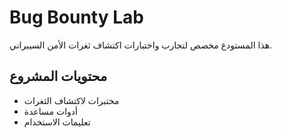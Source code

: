 # Bug Bounty Lab
هذا المستودع مخصص لتجارب واختبارات اكتشاف ثغرات الأمن السيبراني.
## محتويات المشروع
- مختبرات لاكتشاف الثغرات
- أدوات مساعدة
- تعليمات الاستخدام
